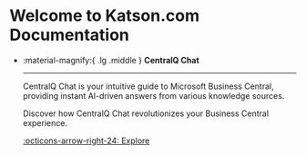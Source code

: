 # Welcome to Katson.com Documentation

<div class="grid cards" markdown>

-   :material-magnify:{ .lg .middle } __CentralQ Chat__

    ---
    CentralQ Chat is your intuitive guide to Microsoft Business Central, providing instant AI-driven answers from various knowledge sources.
    
    Discover how CentralQ Chat revolutionizes your Business Central experience.

    [:octicons-arrow-right-24: Explore](centralq-chat/index.md)

</div>
